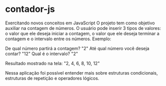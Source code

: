 # contador-js
Exercitando novos conceitos em JavaScript
O projeto tem como objetivo auxiliar na contagem de números. O usuário pode inserir 3 tipos de valores: o valor que ele deseja iniciar a contagem, o valor que ele  deseja terminar a contagem e o intervalo entre os números. Exemplo:


De qual número partirá a contagem? 
            "2"
Até qual número você deseja contar?
           "12"
Qual é o intervalo?
            "2"

Resultado mostrado na tela:
"2, 4, 6, 8, 10, 12"

Nessa aplicação foi possível entender mais sobre estruturas condicionais, estruturas de repetição e operadores lógicos.
